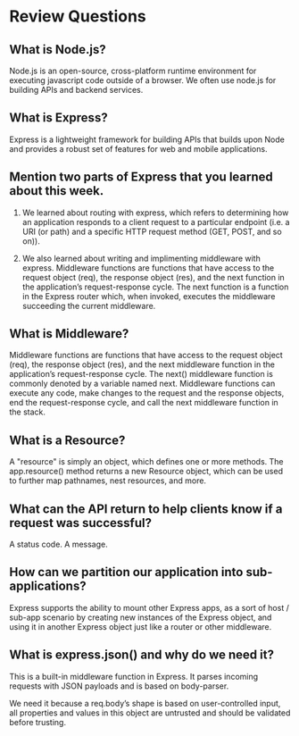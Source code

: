 # Review Questions

## What is Node.js?

Node.js is an open-source, cross-platform runtime environment for executing javascript code outside of a browser. We often use node.js for building APIs and backend services.

## What is Express?

Express is a lightweight framework for building APIs that builds upon Node and provides a robust set of features for web and mobile applications.

## Mention two parts of Express that you learned about this week.

1. We learned about routing with express, which refers to determining how an application responds to a client request to a particular endpoint (i.e. a URI (or path) and a specific HTTP request method (GET, POST, and so on)).

2. We also learned about writing and implimenting middleware with express. Middleware functions are functions that have access to the request object (req), the response object (res), and the next function in the application’s request-response cycle. The next function is a function in the Express router which, when invoked, executes the middleware succeeding the current middleware.

## What is Middleware?

Middleware functions are functions that have access to the request object (req), the response object (res), and the next middleware function in the application’s request-response cycle. The next() middleware function is commonly denoted by a variable named next. Middleware functions can execute any code, make changes to the request and the response objects, end the request-response cycle, and call the next middleware function in the stack.

## What is a Resource?

A "resource" is simply an object, which defines one or more methods. The app.resource() method returns a new Resource object, which can be used to further map pathnames, nest resources, and more.

## What can the API return to help clients know if a request was successful?

A status code. A message.

## How can we partition our application into sub-applications?

Express supports the ability to mount other Express apps, as a sort of host / sub-app scenario by creating new instances of the Express object, and using it in another Express object just like a router or other middleware.

## What is express.json() and why do we need it?

This is a built-in middleware function in Express. It parses incoming requests with JSON payloads and is based on body-parser.

We need it because a req.body’s shape is based on user-controlled input, all properties and values in this object are untrusted and should be validated before trusting.
